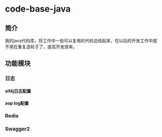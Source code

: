# code-base-java
## 简介
我的java代码库，将工作中一些可以复用的代码总结起来，在以后的开发工作中就不用在重复造轮子了，提高开发效率。

## 功能模块
### 日志
#### slf4j日志配置
#### aop log配置
### Redis
### Swagger2
### 
